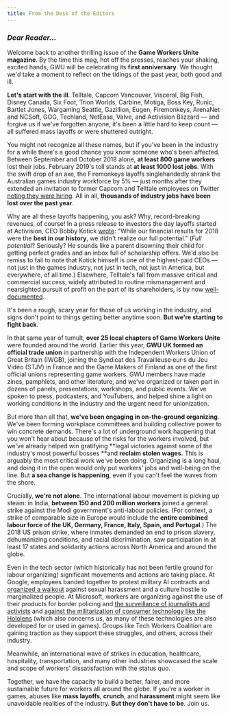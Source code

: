 ```yaml
---
title: From the Desk of the Editors
---
```

### **_Dear Reader…_**

Welcome back to another thrilling issue of the **Game Workers Unite magazine**.
By the time this mag, hot off the presses, reaches your shaking, excited hands,
GWU will be celebrating its **first anniversary**. We thought we'd take a moment
to reflect on the tidings of the past year, both good and ill.

**Let's start with the ill**. Telltale, Capcom Vancouver, Visceral, Big Fish,
Disney Canada, Six Foot, Trion Worlds, Carbine, Motiga, Boss Key, Runic, Bartlet
Jones, Wargaming Seattle, Gazillion, Eugen, Firemonkeys, ArenaNet and NCSoft,
GOG, Techland, NetEase, Valve, and Activision Blizzard — and forgive us if we've
forgotten anyone, it's been a little hard to keep count — all suffered mass
layoffs or were shuttered outright.

You might not recognize all these names, but if you've been in the industry for
a while there's a good chance you know someone who's been affected. Between
September and October 2018 alone, **at least 800 game workers** lost their jobs.
February 2019's toll stands at **at least 1000 lost jobs**. With the swift drop
of an axe, the Firemonkeys layoffs singlehandedly shrank the Australian games
industry workforce by 5% — just months after they extended an invitation to
former Capcom and Telltale employees on Twitter [noting they were
hiring](https://twitter.com/thefiremonkeys/status/1043333183268257792). All in
all, **thousands of industry jobs have been lost over the past year**.

Why are all these layoffs happening, you ask? Why, record-breaking revenues, of
course! In a press release to investors the day layoffs started at Activision,
CEO Bobby Kotick
[wrote](https://kotaku.com/activision-blizzard-begins-massive-layoffs-1832571288):
"While our financial results for 2018 were the **best in our history**, we
didn't realize our full potential." (_Full potential_? Seriously? He sounds like
a parent disowning their child for getting perfect grades and an inbox full of
scholarship offers. We'd also be remiss to fail to note that Kotick himself is
one of the highest-paid CEOs — not just in the games industry, not just in tech,
not just in America, but everywhere, of all time.) Elsewhere, Telltale's fall
from massive critical and commercial success, widely attributed to routine
mismanagement and nearsighted pursuit of profit on the part of its shareholders,
is by now [well-documented](https://www.youtube.com/watch?v=2VR7Hl6SuXE).

It's been a rough, scary year for those of us working in the industry, and signs
don't point to things getting better anytime soon. **But we're starting to fight
back**.

In that same year of tumult, **over 25 local chapters of Game Workers Unite**
were founded around the world. Earlier this year, **GWU UK formed an official
trade union** in partnership with the Independent Workers Union of Great Britain
(IWGB), joining the Syndicat des Travailleuse·eur·s du Jeu Vidéo (STJV) in
France and the Game Makers of Finland as one of the first official unions
representing game workers. GWU members have made zines, pamphlets, and other
literature, and we've organized or taken part in dozens of panels,
presentations, workshops, and public events. We've spoken to press, podcasters,
and YouTubers, and helped shine a light on working conditions in the industry
and the urgent need for unionization.

But more than all that, **we've been engaging in on-the-ground organizing**.
We've been forming workplace committees and building collective power to win
concrete demands. There's a lot of underground work happening that you won't
hear about because of the risks for the workers involved, but we've already
helped win gratifying **legal victories against some of the industry's most
powerful bosses **and **reclaim stolen wages.** This is arguably the most
critical work we've been doing. Organizing is a long haul, and doing it in the
open would only put workers' jobs and well-being on the line. But **a sea change
is happening**, even if you can't feel the waves from the shore.

Crucially, **we're not alone**. The international labour movement is picking up
steam: in India, **between 150 and 200 million workers** joined a general strike
against the Modi government's anti-labour policies. (For context, a strike of
comparable size in Europe would include the **entire combined labour force of
the UK, Germany, France, Italy, Spain, and Portugal**.) The 2018 US prison
strike, where inmates demanded an end to prison slavery, dehumanizing
conditions, and racial discrimination, saw participation in at least 17 states
and solidarity actions across North America and around the globe.

Even in the tech sector (which historically has not been fertile ground for
labour organizing) significant movements and actions are taking place. At
Google, employees banded together to protest military AI contracts and
[organized a walkout](https://twitter.com/GoogleWalkout) against sexual
harassment and a culture hostile to marginalized people. At Microsoft, workers
are organizing against the use of their products for border policing and [the
surveillance of journalists and
activists](https://twitter.com/techworkersco/status/1103502027726995459) and
[against the militarization of consumer technology like the
Hololens](https://twitter.com/MsWorkers4) (which also concerns us, as many of
these technologies are also developed for or used in games). Groups like Tech
Workers Coalition are gaining traction as they support these struggles, and
others, across their industry.

Meanwhile, an international wave of strikes in education, healthcare,
hospitality, transportation, and many other industries showcased the scale and
scope of workers' dissatisfaction with the status quo.

Together, we have the capacity to build a better, fairer, and more sustainable
future for workers all around the globe. If you're a worker in games, abuses
like **mass layoffs**, **crunch**, and **harassment** might seem like
unavoidable realities of the industry. **But they don't have to be**. Join us.
